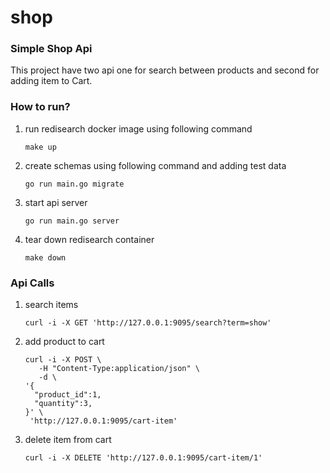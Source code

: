 # shop
### Simple Shop Api

This project have two api one for search between products and second for adding item to Cart.

### How to run?
1. run redisearch docker image using following command <br />
   ```
   make up
   ```
2. create schemas using following command and adding test data <br />
   ```
   go run main.go migrate
   ```
3. start api server <br />
   ```
   go run main.go server
   ```
4. tear down redisearch container<br />
   ```
   make down
   ```

### Api Calls
1. search items
   ```
   curl -i -X GET 'http://127.0.0.1:9095/search?term=show'
   ```
   
2. add product to cart 
    ```
    curl -i -X POST \
       -H "Content-Type:application/json" \
       -d \
    '{
      "product_id":1,
      "quantity":3,
    }' \
     'http://127.0.0.1:9095/cart-item'
    ```
3. delete item from cart
   ```
   curl -i -X DELETE 'http://127.0.0.1:9095/cart-item/1'
   ```
   
